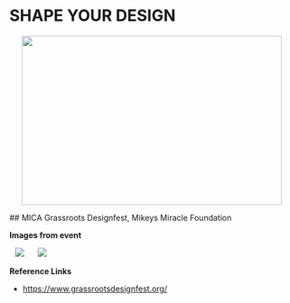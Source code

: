 # SHAPE YOUR DESIGN

<p align="center">
<img width="460" height="300" align="center" src="/assets/images/electrocat.png">
</p>
## MICA Grassroots Designfest, Mikeys Miracle Foundation


**Images from event**

<p>
    <img src="https://picsum.photos/100/100" hspace="10" >
    <img src="https://picsum.photos/100/100" hspace="10" >
</p>

**Reference Links**
- https://www.grassrootsdesignfest.org/
